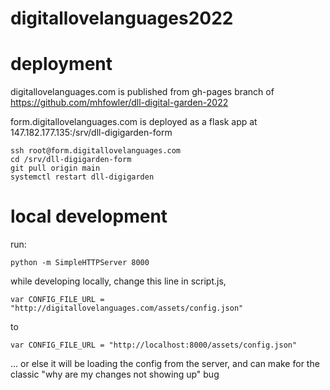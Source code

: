 # digitallovelanguages2022


# deployment
digitallovelanguages.com is published from gh-pages branch of https://github.com/mhfowler/dll-digital-garden-2022

form.digitallovelanguages.com is deployed as a flask app at 147.182.177.135:/srv/dll-digigarden-form
```
ssh root@form.digitallovelanguages.com
cd /srv/dll-digigarden-form
git pull origin main
systemctl restart dll-digigarden
```


# local development

run:
```
python -m SimpleHTTPServer 8000
```

while developing locally, change this line in script.js,
```
var CONFIG_FILE_URL = "http://digitallovelanguages.com/assets/config.json"
```
to
```
var CONFIG_FILE_URL = "http://localhost:8000/assets/config.json"
```
...
or else it will be loading the config from the server, and can make for the classic "why are my changes not showing up" bug
